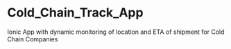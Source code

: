 # Cold_Chain_Track_App
 Ionic App with dynamic monitoring of location and ETA of shipment for Cold Chain Companies
